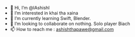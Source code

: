 - 👋 Hi, I’m @lAshishl
- 👀 I’m interested in khai tha xaina
- 🌱 I’m currently learning Swift, Blender.
- 💞️ I’m looking to collaborate on nothing. Solo player Biach
- 📫 How to reach me : ashishthapawe@gmail.com

<!---
lAshishl/lAshishl is a ✨ special ✨ repository because its `README.md` (this file) appears on your GitHub profile.
You can click the Preview link to take a look at your changes.
--->
